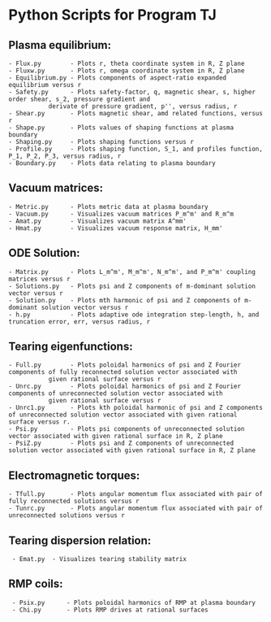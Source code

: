 # Python Scripts for Program TJ


## Plasma equilibrium:

	- Flux.py        - Plots r, theta coordinate system in R, Z plane
	- Fluxw.py       - Plots r, omega coordinate system in R, Z plane
	- Equilibrium.py - Plots components of aspect-ratio expanded equilibrium versus r
	- Safety.py      - Plots safety-factor, q, magnetic shear, s, higher order shear, s_2, pressure gradient and
	  		   derivate of pressure gradient, p'', versus radius, r
	- Shear.py       - Plots magnetic shear, amd related functions, versus r
	- Shape.py       - Plots values of shaping functions at plasma boundary
	- Shaping.py     - Plots shaping functions versus r
	- Profile.py     - Plots shaping function, S_1, and profiles function, P_1, P_2, P_3, versus radius, r
	- Boundary.py    - Plots data relating to plasma boundary

## Vacuum matrices:

	- Metric.py      - Plots metric data at plasma boundary
   	- Vacuum.py      - Visualizes vacuum matrices P_m^m' and R_m^m
	- Amat.py        - Visualizes vacuum matrix A^mm'
	- Hmat.py        - Visualizes vacuum response matrix, H_mm'

## ODE Solution:

	- Matrix.py      - Plots L_m^m', M_m^m', N_m^m', and P_m^m' coupling matrices versus r
	- Solutions.py   - Plots psi and Z components of m-dominant solution vector versus r
	- Solution.py    - Plots mth harmonic of psi and Z components of m-dominant solution vector versus r
	- h.py           - Plots adaptive ode integration step-length, h, and truncation error, err, versus radius, r

## Tearing eigenfunctions:

	- Full.py        - Plots poloidal harmonics of psi and Z Fourier components of fully reconnected solution vector associated with
	  		   given rational surface versus r
	- Unrc.py        - Plots poloidal harmonics of psi and Z Fourier components of unreconnected solution vector associated with
	  		   given rational surface versus r
	- Unrc1.py       - Plots kth poloidal harmonic of psi and Z components of unreconnected solution vector associated with given rational surface versus r.
	- Psi.py         - Plots psi components of unreconnected solution vector associated with given rational surface in R, Z plane
	- PsiZ.py        - Plots psi and Z components of unreconnected solution vector associated with given rational surface in R, Z plane

## Electromagnetic torques:

	- Tfull.py       - Plots angular momentum flux associated with pair of fully reconnected solutions versus r
	- Tunrc.py       - Plots angular momentum flux associated with pair of unreconnected solutions versus r

## Tearing dispersion relation:

   	 - Emat.py	- Visualizes tearing stability matrix

## RMP coils:

	 - Psix.py      - Plots poloidal harmonics of RMP at plasma boundary
	 - Chi.py       - Plots RMP drives at rational surfaces